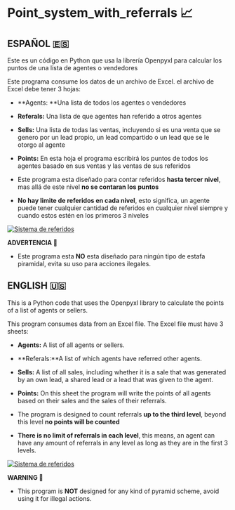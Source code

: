 # Point_system_with_referrals :chart_with_upwards_trend:



## ESPAÑOL :es: 
Este es un código en Python que usa la librería Openpyxl para calcular los puntos de una lista de agentes o vendedores 

Este programa consume los datos de un archivo de Excel. el archivo de Excel debe tener 3 hojas:

- **Agents: **Una lista de todos los agentes o vendedores

- **Referals:** Una lista de que agentes han referido a otros agentes

- **Sells:** Una lista de todas las ventas, incluyendo si es una venta que se genero por un lead propio, un lead compartido o un lead que se le otorgo al agente

- **Points:** En esta hoja el programa escribirá los puntos de todos los agentes basado en sus ventas y las ventas de sus referidos

- Este programa esta diseñado para contar referidos **hasta tercer nivel**, mas allá de este nivel **no se contaran los puntos**

- **No hay limite de referidos en cada nivel**, esto significa, un agente puede tener cualquier cantidad de referidos en cualquier nivel siempre y cuando estos estén en los primeros 3 niveles

[![Sistema de referidos](https://dossierinteractivo.com/wp-content/uploads/2021/04/Estafas-Piramidales-portada.jpg "Sistema de referidos")](http://https://dossierinteractivo.com/wp-content/uploads/2021/04/Estafas-Piramidales-portada.jpg "Sistema de referidos")

**ADVERTENCIA :no_entry_sign:**
- Este programa esta **NO** esta diseñado para ningún tipo de estafa piramidal, evita su uso para acciones ilegales.



## ENGLISH :us:
This is a Python code that uses the Openpyxl library to calculate the points of a list of agents or sellers.

This program consumes data from an Excel file. The Excel file must have 3 sheets:
- **Agents:** A list of all agents or sellers.

- **Referals:**A list of which agents have referred other agents.

- **Sells:** A list of all sales, including whether it is a sale that was generated by an own lead, a shared lead or a lead that was given to the agent.

- **Points:** On this sheet the program will write the points of all agents based on their sales and the sales of their referrals.

- The program is designed to count referrals **up to the third level**, beyond this level **no points will be counted**

- **There is no limit of referrals in each level**, this means, an agent can have any amount of referrals in any level as long as they are in the first 3 levels.

[![Sistema de referidos](https://dossierinteractivo.com/wp-content/uploads/2021/04/Estafas-Piramidales-portada.jpg "Sistema de referidos")](http://https://dossierinteractivo.com/wp-content/uploads/2021/04/Estafas-Piramidales-portada.jpg "Sistema de referidos")

**WARNING :no_entry_sign:**
- This program is **NOT** designed for any kind of pyramid scheme, avoid using it for illegal actions.
